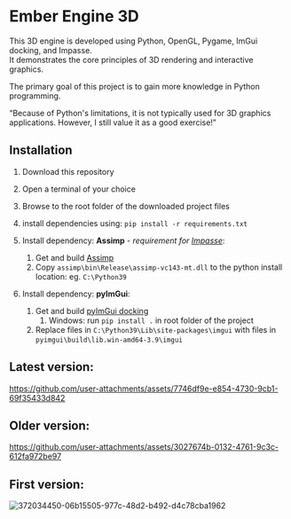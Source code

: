 

# Ember Engine 3D

This 3D engine is developed using Python, OpenGL, Pygame, ImGui docking, and Impasse. \
It demonstrates the core principles of 3D rendering and interactive graphics.

The primary goal of this project is to gain more knowledge in Python programming.

“Because of Python's limitations, it is not typically used for 3D graphics applications. However, I still value it as a good exercise!”

## Installation

1. Download this repository
2. Open a terminal of your choice
3. Browse to the root folder of the downloaded project files
4. install dependencies using: ```pip install -r requirements.txt```

5. Install dependency: **Assimp** - *requirement for [Impasse](https://github.com/SaladDais/Impasse)*:
	1. Get and build [Assimp](https://github.com/assimp/assimp/tree/master)
	2. Copy ```assimp\bin\Release\assimp-vc143-mt.dll``` to the python install location: eg. ```C:\Python39```

7. Install dependency: **pyImGui**:
	1. Get and build [pyImGui docking](https://github.com/pyimgui/pyimgui/tree/docking)
 		1. Windows: run ```pip install .``` in root folder of the project 
	3. Replace files in ```C:\Python39\Lib\site-packages\imgui``` with files in ```pyimgui\build\lib.win-amd64-3.9\imgui```

## Latest version:
https://github.com/user-attachments/assets/7746df9e-e854-4730-9cb1-69f35433d842

## Older version:
https://github.com/user-attachments/assets/3027674b-0132-4761-9c3c-612fa972be97

## First version:
![372034450-06b15505-977c-48d2-b492-d4c78cba1962](https://github.com/user-attachments/assets/f2b619b4-5a28-4c22-8374-0e1d7e261763)
